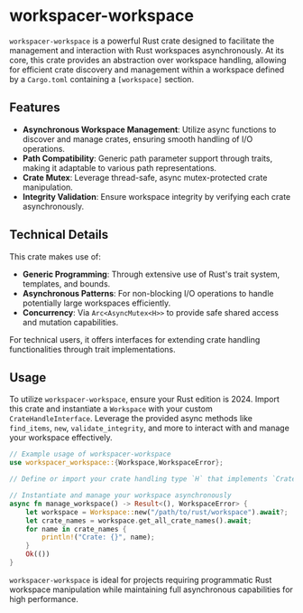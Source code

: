 # workspacer-workspace

`workspacer-workspace` is a powerful Rust crate designed to facilitate the management and interaction with Rust workspaces asynchronously. At its core, this crate provides an abstraction over workspace handling, allowing for efficient crate discovery and management within a workspace defined by a `Cargo.toml` containing a `[workspace]` section.

## Features

- **Asynchronous Workspace Management**: Utilize async functions to discover and manage crates, ensuring smooth handling of I/O operations.
- **Path Compatibility**: Generic path parameter support through traits, making it adaptable to various path representations.
- **Crate Mutex**: Leverage thread-safe, async mutex-protected crate manipulation.
- **Integrity Validation**: Ensure workspace integrity by verifying each crate asynchronously.

## Technical Details

This crate makes use of:
- **Generic Programming**: Through extensive use of Rust's trait system, templates, and bounds.
- **Asynchronous Patterns**: For non-blocking I/O operations to handle potentially large workspaces efficiently.
- **Concurrency**: Via `Arc<AsyncMutex<H>>` to provide safe shared access and mutation capabilities.

For technical users, it offers interfaces for extending crate handling functionalities through trait implementations.

## Usage

To utilize `workspacer-workspace`, ensure your Rust edition is 2024. Import this crate and instantiate a `Workspace` with your custom `CrateHandleInterface`. Leverage the provided async methods like `find_items`, `new`, `validate_integrity`, and more to interact with and manage your workspace effectively.

```rust
// Example usage of workspacer-workspace
use workspacer_workspace::{Workspace,WorkspaceError};

// Define or import your crate handling type `H` that implements `CrateHandleInterface`

// Instantiate and manage your workspace asynchronously
async fn manage_workspace() -> Result<(), WorkspaceError> {
    let workspace = Workspace::new("/path/to/rust/workspace").await?;
    let crate_names = workspace.get_all_crate_names().await;
    for name in crate_names {
        println!("Crate: {}", name);
    }
    Ok(())
}
```

`workspacer-workspace` is ideal for projects requiring programmatic Rust workspace manipulation while maintaining full asynchronous capabilities for high performance.